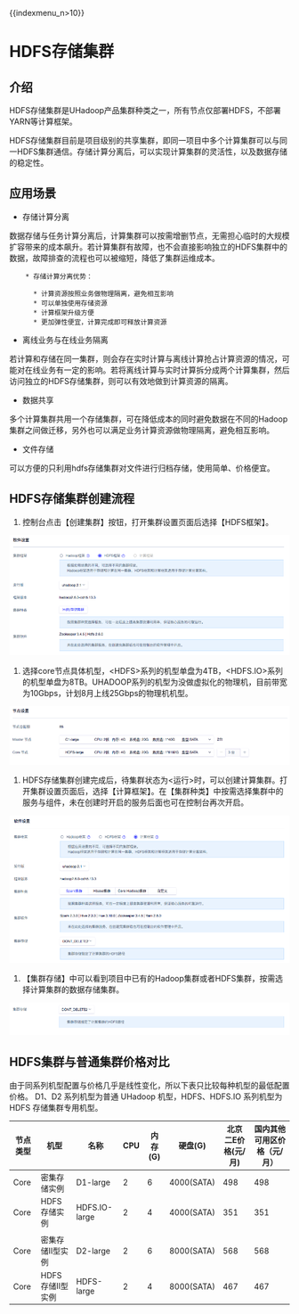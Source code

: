{{indexmenu_n>10}}

# HDFS存储集群

## 介绍

HDFS存储集群是UHadoop产品集群种类之一，所有节点仅部署HDFS，不部署YARN等计算框架。

HDFS存储集群目前是项目级别的共享集群，即同一项目中多个计算集群可以与同一HDFS集群通信。存储计算分离后，可以实现计算集群的灵活性，以及数据存储的稳定性。

## 应用场景

  - 存储计算分离

数据存储与任务计算分离后，计算集群可以按需增删节点，无需担心临时的大规模扩容带来的成本飙升。若计算集群有故障，也不会直接影响独立的HDFS集群中的数据，故障排查的流程也可以被缩短，降低了集群运维成本。

``` 
    * 存储计算分离优势：
```

``` 
      * 计算资源按照业务做物理隔离，避免相互影响
      * 可以单独使用存储资源
      * 计算框架升级方便
      * 更加弹性便宜，计算完成即可释放计算资源
```

  - 离线业务与在线业务隔离

若计算和存储在同一集群，则会存在实时计算与离线计算抢占计算资源的情况，可能对在线业务有一定的影响。若将离线计算与实时计算拆分成两个计算集群，然后访问独立的HDFS存储集群，则可以有效地做到计算资源的隔离。

  - 数据共享

多个计算集群共用一个存储集群，可在降低成本的同时避免数据在不同的Hadoop集群之间做迁移，另外也可以满足业务计算资源做物理隔离，避免相互影响。

  - 文件存储

可以方便的只利用hdfs存储集群对文件进行归档存储，使用简单、价格便宜。

## HDFS存储集群创建流程

1.  控制台点击【创建集群】按钮，打开集群设置页面后选择【HDFS框架】。

![](/images/屏幕快照_2019-06-11_下午4.09.56.png)

1.  选择core节点具体机型，\<HDFS\>系列的机型单盘为4TB，\<HDFS.IO\>系列的机型单盘为8TB。UHADOOP系列的机型为没做虚拟化的物理机，目前带宽为10Gbps，计划8月上线25Gbps的物理机机型。

![](/images/hdfs-节点机型.png)

1.  HDFS存储集群创建完成后，待集群状态为\<运行\>时，可以创建计算集群。打开集群设置页面后，选择【计算框架】。在【集群种类】中按需选择集群中的服务与组件，未在创建时开启的服务后面也可在控制台再次开启。

![](/images/hdfs-计算框架.png)

1.  【集群存储】中可以看到项目中已有的Hadoop集群或者HDFS集群，按需选择计算集群的数据存储集群。

![](/images/hdfs-集群存储.png)

## HDFS集群与普通集群价格对比

由于同系列机型配置与价格几乎是线性变化，所以下表只比较每种机型的最低配置价格。 D1、D2 系列机型为普通 UHadoop
机型，HDFS、HDFS.IO 系列机型为 HDFS 存储集群专用机型。

| 节点类型 | 机型          | 名称            | CPU | 内存(G) | 硬盘(G)      | 北京二E价格(元/月) | 国内其他可用区价格（元/月） |
| ---- | ----------- | ------------- | --- | ----- | ---------- | ----------- | -------------- |
| Core | 密集存储实例      | D1-large      | 2   | 6     | 4000(SATA) | 498         | 498            |
| Core | HDFS存储实例    | HDFS.IO-large | 2   | 4     | 4000(SATA) | 351         | 351            |
|      |             |               |     |       |            |             |                |
| Core | 密集存储II型实例   | D2-large      | 2   | 6     | 8000(SATA) | 568         | 568            |
| Core | HDFS存储II型实例 | HDFS-large    | 2   | 4     | 8000(SATA) | 467         | 467            |
